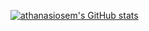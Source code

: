 [![athanasiosem's GitHub stats](https://github-readme-stats.vercel.app/api?username=athanasiosem)](https://github.com/anuraghazra/github-readme-stats)
